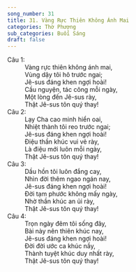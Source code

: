 ```yaml
---
song_number: 31
title: 31. Vàng Rực Thiên Không Ánh Mai
categories: Thờ Phượng
sub_categories: Buổi Sáng
draft: false
---
```

<dl><dt>Câu 1:</dt><dd data-verse="1">Vàng rực thiên không ánh mai, <br/>Vùng dậy tôi hô trước ngai; <br/>Jê-sus đáng khen ngợi hoài! <br/>Cầu nguyện, tác công mỗi ngày, <br/>Một lòng đến Jê-sus rày, <br/>Thật Jê-sus tôn quý thay! </dd><dt>Câu 2:</dt><dd data-verse="2">Lạy Cha cao minh hiển oai, <br/>Nhiệt thành tôi reo trước ngai; <br/>Jê-sus đáng khen ngợi hoài! <br/>Điệu thần khúc vui vẻ rày, <br/>Là điệu mới luôn mỗi ngày, <br/>Thật Jê-sus tôn quý thay! </dd><dt>Câu 3:</dt><dd data-verse="3">Dầu hồn tôi luôn đắng cay, <br/>Nhìn đời thêm ngao ngán nay, <br/>Jê-sus đáng khen ngợi hoài! <br/>Đời tạm phước không mấy ngày, <br/>Nhờ thần khúc an ủi rày, <br/>Thật Jê-sus tôn quý thay! </dd><dt>Câu 4:</dt><dd data-verse="4">Trọn ngày đêm tôi sống đây, <br/>Bài này nên thiên khúc nay, <br/>Jê-sus đáng khen ngợi hoài! <br/>Đời đời ước ca khúc nầy, <br/>Thành tuyệt khúc duy nhất rày, <br/>Thật Jê-sus tôn quý thay! </dd></dl>